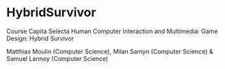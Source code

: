 HybridSurvivor
======================

Course Capita Selecta Human Computer Interaction and Multimedia: Game Design: Hybrid Survivor

Matthias Moulin (Computer Science), Milan Samyn (Computer Science) & Samuel Lannoy (Computer Science)
